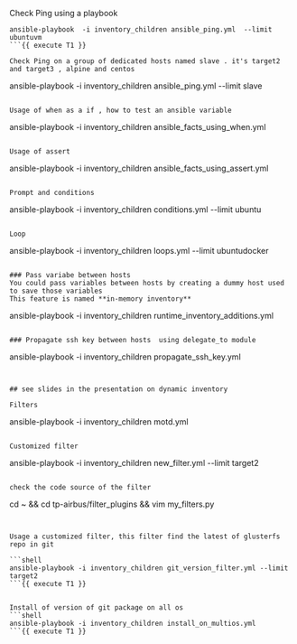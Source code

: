Check Ping using a playbook
```
ansible-playbook  -i inventory_children ansible_ping.yml  --limit ubuntuvm
```{{ execute T1 }}

Check Ping on a group of dedicated hosts named slave . it's target2 and target3 , alpine and centos 

```
ansible-playbook  -i inventory_children ansible_ping.yml  --limit slave
```{{ execute T1 }}

Usage of when as a if , how to test an ansible variable
```
ansible-playbook -i inventory_children ansible_facts_using_when.yml
```{{ execute T1 }}

Usage of assert 
```
ansible-playbook -i inventory_children ansible_facts_using_assert.yml
```{{ execute T1 }}

Prompt and conditions
```
ansible-playbook -i inventory_children conditions.yml --limit ubuntu
```{{ execute T1 }}

Loop
```
ansible-playbook -i inventory_children loops.yml --limit ubuntudocker
```{{ execute T1 }}

### Pass variabe between hosts
You could pass variables between hosts by creating a dummy host used to save those variables 
This feature is named **in-memory inventory**
```
ansible-playbook -i inventory_children runtime_inventory_additions.yml
```{{ execute T1 }}

### Propagate ssh key between hosts  using delegate_to module 

```
ansible-playbook -i inventory_children propagate_ssh_key.yml
```{{ execute T1 }}


## see slides in the presentation on dynamic inventory 

Filters
```
ansible-playbook -i inventory_children motd.yml
```{{ execute T1 }}

Customized filter 
```
ansible-playbook -i inventory_children new_filter.yml --limit target2 
```{{ execute T1 }}

check the code source of the filter
```
cd ~ && cd tp-airbus/filter_plugins && vim my_filters.py
```{{ execute T1 }}


Usage a customized filter, this filter find the latest of glusterfs repo in git  

```shell
ansible-playbook -i inventory_children git_version_filter.yml --limit target2
```{{ execute T1 }}


Install of version of git package on all os 
```shell
ansible-playbook -i inventory_children install_on_multios.yml
```{{ execute T1 }}


